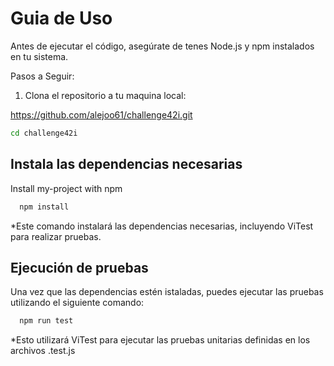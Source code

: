 
# Guia de Uso

Antes de ejecutar el código, asegúrate de tenes Node.js y npm instalados en tu sistema.

Pasos a Seguir:

1. Clona el repositorio a tu maquina local:

https://github.com/alejoo61/challenge42i.git
```bash
cd challenge42i
```


## Instala las dependencias necesarias

Install my-project with npm

```bash
  npm install 
```
 *Este comando instalará las dependencias necesarias, incluyendo ViTest para realizar pruebas.
## Ejecución de pruebas

Una vez que las dependencias estén istaladas, puedes ejecutar las pruebas utilizando el siguiente comando:

```bash
  npm run test
```

*Esto utilizará ViTest para ejecutar las pruebas unitarias definidas en los archivos .test.js
